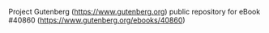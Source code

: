 Project Gutenberg (https://www.gutenberg.org) public repository for eBook #40860 (https://www.gutenberg.org/ebooks/40860)

